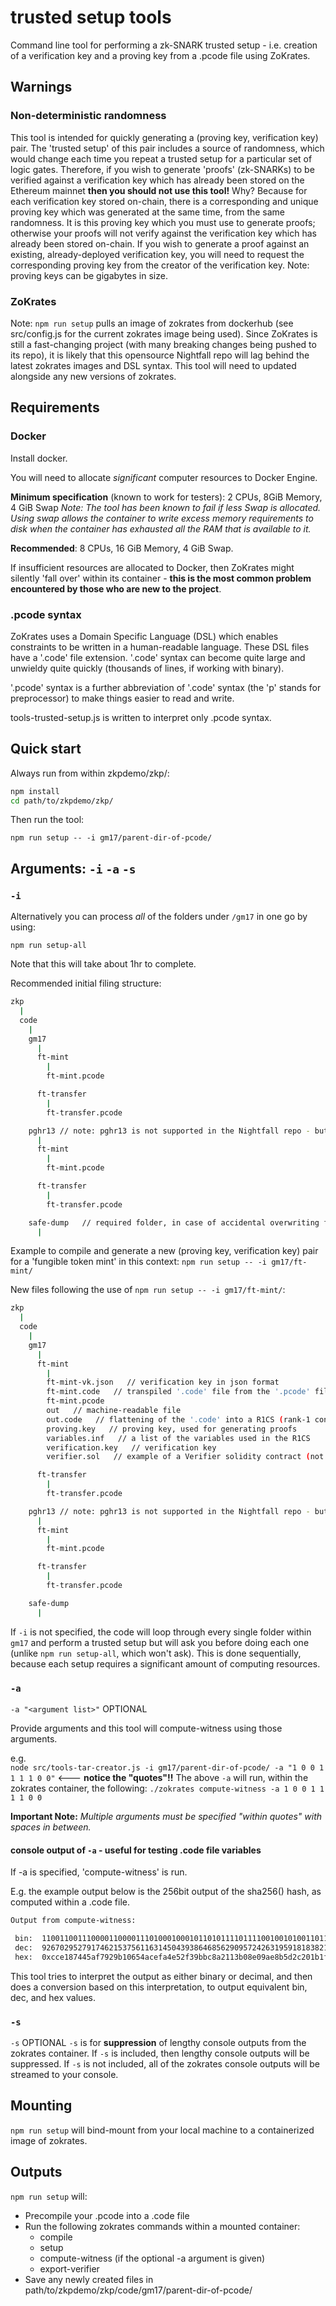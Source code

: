 # trusted setup tools

Command line tool for performing a zk-SNARK trusted setup - i.e. creation of a verification key and
a proving key from a .pcode file using ZoKrates.

## Warnings

### Non-deterministic randomness

This tool is intended for quickly generating a (proving key, verification key) pair. The 'trusted
setup' of this pair includes a source of randomness, which would change each time you repeat a
trusted setup for a particular set of logic gates. Therefore, if you wish to generate 'proofs'
(zk-SNARKs) to be verified against a verification key which has already been stored on the Ethereum
mainnet **then you should not use this tool!** Why? Because for each verification key stored
on-chain, there is a corresponding and unique proving key which was generated at the same time, from
the same randomness. It is this proving key which you must use to generate proofs; otherwise your
proofs will not verify against the verification key which has already been stored on-chain. If you
wish to generate a proof against an existing, already-deployed verification key, you will need to
request the corresponding proving key from the creator of the verification key. Note: proving keys
can be gigabytes in size.

### ZoKrates

Note: `npm run setup` pulls an image of zokrates from dockerhub (see src/config.js for the current
zokrates image being used). Since ZoKrates is still a fast-changing project (with many breaking
changes being pushed to its repo), it is likely that this opensource Nightfall repo will lag behind
the latest zokrates images and DSL syntax. This tool will need to updated alongside any new versions
of zokrates.

## Requirements

### Docker

Install docker.

You will need to allocate _significant_ computer resources to Docker Engine.

**Minimum specification** (known to work for testers): 2 CPUs, 8GiB Memory, 4 GiB Swap _Note: The
tool has been known to fail if less Swap is allocated. Using swap allows the container to write
excess memory requirements to disk when the container has exhausted all the RAM that is available to
it._

**Recommended**: 8 CPUs, 16 GiB Memory, 4 GiB Swap.

If insufficient resources are allocated to Docker, then ZoKrates might silently 'fall over' within
its container - **this is the most common problem encountered by those who are new to the project**.

### .pcode syntax

ZoKrates uses a Domain Specific Language (DSL) which enables constraints to be written in a
human-readable language. These DSL files have a '.code' file extension. '.code' syntax can become
quite large and unwieldy quite quickly (thousands of lines, if working with binary).

'.pcode' syntax is a further abbreviation of '.code' syntax (the 'p' stands for preprocessor) to
make things easier to read and write.

tools-trusted-setup.js is written to interpret only .pcode syntax.

## Quick start

Always run from within zkpdemo/zkp/:

```sh
npm install
cd path/to/zkpdemo/zkp/
```

Then run the tool:

`npm run setup -- -i gm17/parent-dir-of-pcode/`

## Arguments: `-i` `-a` `-s`

### `-i`

Alternatively you can process _all_ of the folders under `/gm17` in one go by using:

`npm run setup-all`

Note that this will take about 1hr to complete.

Recommended initial filing structure:

```sh
zkp
  |
  code
    |
    gm17
      |
      ft-mint
        |
        ft-mint.pcode

      ft-transfer
        |
        ft-transfer.pcode

    pghr13 // note: pghr13 is not supported in the Nightfall repo - but tools-trusted-setup.js only supports it to mirror zokrates.
      |
      ft-mint
        |
        ft-mint.pcode

      ft-transfer
        |
        ft-transfer.pcode

    safe-dump   // required folder, in case of accidental overwriting from mounting of containers from the host.
      |
```

Example to compile and generate a new (proving key, verification key) pair for a 'fungible token
mint' in this context: `npm run setup -- -i gm17/ft-mint/`

New files following the use of `npm run setup -- -i gm17/ft-mint/`:

```sh
zkp
  |
  code
    |
    gm17
      |
      ft-mint
        |
        ft-mint-vk.json   // verification key in json format
        ft-mint.code   // transpiled '.code' file from the '.pcode' file
        ft-mint.pcode
        out   // machine-readable file
        out.code   // flattening of the '.code' into a R1CS (rank-1 constraint system)
        proving.key   // proving key, used for generating proofs
        variables.inf   // a list of the variables used in the R1CS
        verification.key   // verification key
        verifier.sol   // example of a Verifier solidity contract (not compliant with EIP1922)

      ft-transfer
        |
        ft-transfer.pcode

    pghr13 // note: pghr13 is not supported in the Nightfall repo - but tools-trusted-setup.js only supports it to mirror zokrates.
      |
      ft-mint
        |
        ft-mint.pcode

      ft-transfer
        |
        ft-transfer.pcode

    safe-dump
      |
```

If `-i` is not specified, the code will loop through every single folder within `gm17` and perform a
trusted setup but will ask you before doing each one (unlike `npm run setup-all`, which won't ask).
This is done sequentially, because each setup requires a significant amount of computing resources.

### `-a`

`-a "<argument list>"` OPTIONAL

Provide arguments and this tool will compute-witness using those arguments.

e.g.  
`node src/tools-tar-creator.js -i gm17/parent-dir-of-pcode/ -a "1 0 0 1 1 1 1 0 0"` <--- **notice
the "quotes"!!** The above `-a` will run, within the zokrates container, the following:
`./zokrates compute-witness -a 1 0 0 1 1 1 1 0 0`

**Important Note:** _Multiple arguments must be specified "within quotes" with spaces in between._

#### console output of `-a` - useful for testing .code file variables

If -a is specified, 'compute-witness' is run.

E.g. the example output below is the 256bit output of the sha256() hash, as computed within a .code
file.

```sh
Output from compute-witness:

 bin:  1100110011100001100001110100010001011010111101111001001010011011000100000110010101001010110011101111101001001110010100101111001110011011101111001000101000100001000100111011000010001110000010011010111010001011010111010010110000100000000110110001111111001111
 dec:  92670295279174621537561163145043938646856290957242631959181838212798520958927
 hex:  0xcce187445af7929b10654acefa4e52f39bbc8a2113b08e09ae8b5d2c201b1fcf
```

This tool tries to interpret the output as either binary or decimal, and then does a conversion
based on this interpretation, to output equivalent bin, dec, and hex values.

### `-s`

`-s` OPTIONAL `-s` is for **suppression** of lengthy console outputs from the zokrates container. If
`-s` is included, then lengthy console outputs will be suppressed. If `-s` is not included, all of
the zokrates console outputs will be streamed to your console.

## Mounting

`npm run setup` will bind-mount from your local machine to a containerized image of zokrates.

## Outputs

`npm run setup` will:

- Precompile your .pcode into a .code file
- Run the following zokrates commands within a mounted container:
  - compile
  - setup
  - compute-witness (if the optional -a argument is given)
  - export-verifier
- Save any newly created files in path/to/zkpdemo/zkp/code/gm17/parent-dir-of-pcode/
